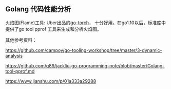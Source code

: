 ## Golang 代码性能分析



火焰图(Flame)工具: Uber出品的[go-torch](https://github.com/uber/go-torch)， 十分好用。在go1.10以后，标准库中提供了go tool pprof 工具来生成和分析火焰图。



其他参考资料：

https://github.com/campoy/go-tooling-workshop/tree/master/3-dynamic-analysis

https://github.com/q89/jackliu-go-programming-note/blob/master/Golang-tool-pprof.md

https://www.jianshu.com/p/01a333a29288
